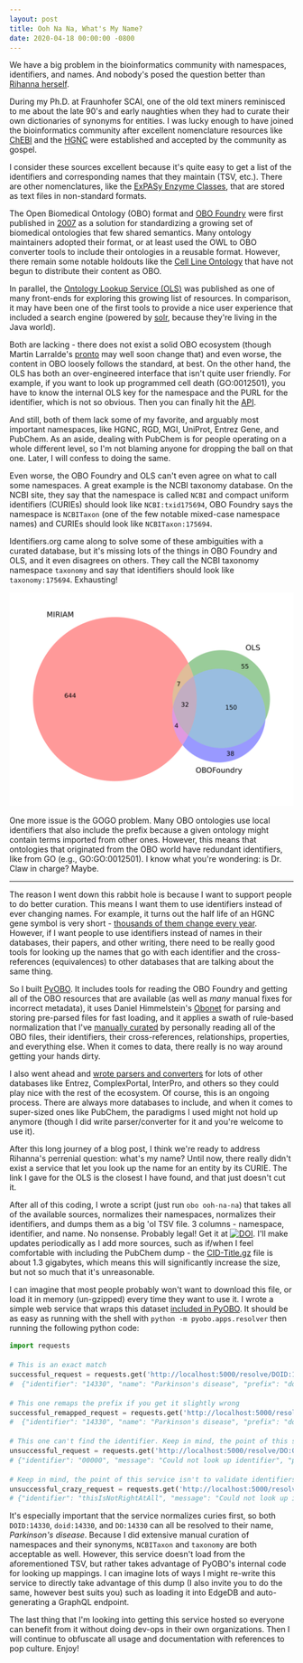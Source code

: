 ```yaml
---
layout: post
title: Ooh Na Na, What's My Name?
date: 2020-04-18 00:00:00 -0800
---
```

We have a big problem in the bioinformatics community with namespaces, identifiers, and
names. And nobody's posed the question better than
[Rihanna herself](https://www.youtube.com/watch?v=U0CGsw6h60k).

During my Ph.D. at Fraunhofer SCAI, one of the old text miners reminisced to me about
the late 90's and early naughties when they had to curate their own dictionaries of
synonyms for entities. I was lucky enough to have joined the bioinformatics community
after excellent nomenclature resources like [ChEBI](https://www.ebi.ac.uk/chebi/) and
the [HGNC](https://www.genenames.org/) were established and accepted by the community
as gospel.

I consider these sources excellent because it's quite easy to get a list of the
identifiers and corresponding names that they maintain (TSV, etc.). There are
other nomenclatures, like the [ExPASy Enzyme Classes](ftp://ftp.expasy.org/databases/enzyme/enzyme.dat),
that are stored as text files in non-standard formats.

The Open Biomedical Ontology (OBO) format and [OBO Foundry](http://www.obofoundry.org/) were first published 
in [2007](https://www.nature.com/articles/nbt1346) as a solution for standardizing
a growing set of biomedical ontologies that few shared semantics. Many ontology
maintainers adopted their format, or at least used the OWL to OBO converter tools to
include their ontologies in a reusable format. However, there remain some notable holdouts
like the [Cell Line Ontology](https://github.com/CLO-ontology) that have not begun to
distribute their content as OBO.

In parallel, the [Ontology Lookup Service (OLS)](https://www.ebi.ac.uk/ols) was published
as one of many front-ends for exploring this growing list of resources. In comparison,
it may have been one of the first tools to provide a nice user experience that included
a search engine (powered by [solr](http://www.obofoundry.org/), because they're living
in the Java world).

Both are lacking - there does not exist a solid OBO ecosystem (though Martin Larralde's
[pronto](https://github.com/althonos/pronto) may well soon change that) and even worse,
the content in OBO loosely follows the standard, at best. On the other hand, the OLS
has both an over-engineered interface that isn't quite user friendly. For example,
if you want to look up programmed cell death (GO:0012501), you have to know the internal OLS key for the namespace and
the PURL for the identifier, which is not so obvious. Then you can finally hit the 
[API](https://www.ebi.ac.uk/ols/api/ontologies/go/terms?iri=http://purl.obolibrary.org/obo/GO_0012501).

And still, both of them lack some of my favorite, and arguably most important namespaces,
like HGNC, RGD, MGI, UniProt, Entrez Gene, and PubChem. As an aside, dealing with PubChem
is for people operating on a whole different level, so I'm not blaming anyone for dropping
the ball on that one. Later, I will confess to doing the same.

Even worse, the OBO Foundry and OLS can't even agree on what to call
some namespaces. A great example is the NCBI taxonomy database. On the NCBI site, they say
that the namespace is called `NCBI` and compact uniform identifiers (CURIEs) should look like
`NCBI:txid175694`, OBO Foundry says the namespace is `NCBITaxon` (one of the few notable mixed-case
namespace names) and CURIEs should look like `NCBITaxon:175694`.
 
Identifiers.org came along to solve some of these ambiguities with a curated database, but it's
missing lots of the things in OBO Foundry and OLS, and it even disagrees on others. They call the
NCBI taxonomy namespace `taxonomy` and say that identifiers should look like `taxonomy:175694`.
Exhausting!

![Registry Comparison](/img/registry_comparison.svg)

One more issue is the GOGO problem. Many OBO ontologies use local identifiers that also include
the prefix because a given ontology might contain terms imported from other ones. However, this
means that ontologies that originated from the OBO world have redundant identifiers, like
from GO (e.g., GO:GO:0012501). I know what you're wondering: is Dr. Claw in charge? Maybe.

---

The reason I went down this rabbit hole is because I want to support people to do better curation.
This means I want them to use identifiers instead of ever changing names. For example, it turns out
the half life of an HGNC gene symbol is very short - [thousands of them change
every year](https://github.com/bio2bel/bio2bel-notebooks/blob/master/gene_symbol_half_life.ipynb).
However, if I want people to use identifiers instead of names in their databases, their papers,
and other writing, there need to be really good tools for looking up the names that go with
each identifier and the cross-references (equivalences) to other databases that are talking about
the same thing.

So I built [PyOBO](https://github.com/pyobo/pyobo). It includes tools for reading the OBO Foundry
and getting all of the OBO resources that are available (as well as *many* manual fixes for incorrect
metadata), it uses Daniel Himmelstein's [Obonet](https://github.com/dhimmel/obonet/) for parsing and
storing pre-parsed files for fast loading, and it applies a swath of rule-based normalization that
I've [manually curated](https://github.com/pyobo/pyobo/blob/master/src/pyobo/registries/metaregistry.json)
by personally reading all of the OBO files, their identifiers, their cross-references, relationships,
properties, and everything else. When it comes to data, there really is no way around getting your
hands dirty.

I also went ahead and [wrote parsers and converters](https://github.com/pyobo/pyobo/tree/master/src/pyobo/sources)
for lots of other databases like Entrez, ComplexPortal, InterPro, and others so they could play nice
with the rest of the ecosystem. Of course, this is an ongoing process. There are always more databases to
include, and when it comes to super-sized ones like PubChem, the paradigms I used might not hold up anymore
(though I did write parser/converter for it and you're welcome to use it).

After this long journey of a blog post, I think we're ready to address Rihanna's perrenial question:
what's my name? Until now, there really didn't exist a service that let you look up the name for an entity
by its CURIE. The link I gave for the OLS is the closest I have found, and that just doesn't cut it.

After all of this coding, I wrote a script (just run `obo ooh-na-na`) that takes all of the available sources,
normalizes their namespaces, normalizes their identifiers, and dumps them as a big 'ol TSV file. 3 columns - namespace,
identifier, and name. No nonsense. Probably legal! Get it at [![DOI](https://zenodo.org/badge/DOI/10.5281/zenodo.3756206.svg)](https://doi.org/10.5281/zenodo.3756206).
I'll make updates periodically as I add more sources, such as if/when I feel comfortable with including the
PubChem dump - the [CID-Title.gz](ftp://ftp.ncbi.nlm.nih.gov/pubchem/Compound/Monthly/2020-04-01/Extras/CID-Title.gz)
file is about 1.3 gigabytes, which means this will significantly increase the size, but not so much that
it's unreasonable.

I can imagine that most people probably won't want to download this file, or load it in memory (un-gzipped)
every time they want to use it. I wrote a simple web service that wraps this dataset
[included in PyOBO](https://github.com/pyobo/pyobo/blob/master/src/pyobo/apps/resolver.py). It should be as easy
as running with the shell with `python -m pyobo.apps.resolver` then running the following python code:

```python
import requests

# This is an exact match
successful_request = requests.get('http://localhost:5000/resolve/DOID:14330').json()
#  {"identifier": "14330", "name": "Parkinson's disease", "prefix": "doid", "query": "DOID:14330", "success": True}

# This one remaps the prefix if you get it slightly wrong
successful_remapped_request = requests.get('http://localhost:5000/resolve/DO:14330').json()
#  {"identifier": "14330", "name": "Parkinson's disease", "prefix": "doid", "query": "do:14330", "success": True}

# This one can't find the identifier. Keep in mind, the point of this service isn't to validate identifiers.
unsuccessful_request = requests.get('http://localhost:5000/resolve/DO:00000').json()
# {"identifier": "00000", "message": "Could not look up identifier", "prefix": "doid", "query": "DO:00000", "success": False}

# Keep in mind, the point of this service isn't to validate identifiers.
unsuccessful_crazy_request = requests.get('http://localhost:5000/resolve/DO:thisIsNotRightAtAll').json()
# {"identifier": "thisIsNotRightAtAll", "message": "Could not look up identifier", "prefix": "doid", "query": "DO:thisIsNotRightAtAll", "success": False}
```

It's especially important that the service normalizes curies first, so both `DOID:14330`,
`doid:14330`, and `DO:14330` can all be resolved to their name, *Parkinson's disease*. Because
I did extensive manual curation of namespaces and their synonyms, `NCBITaxon` and `taxonomy`
are both acceptable as well. However, this service doesn't load from the aforementioned TSV,
but rather takes advantage of PyOBO's internal code for looking up mappings. I can imagine lots
of ways I might re-write this service to directly take advantage of this dump (I also invite
you to do the same, however best suits you) such as loading it into EdgeDB and auto-generating
a GraphQL endpoint.

The last thing that I'm looking into getting this service hosted so everyone can benefit
from it without doing dev-ops in their own organizations. Then I will continue to obfuscate
all usage and documentation with references to pop culture. Enjoy!
